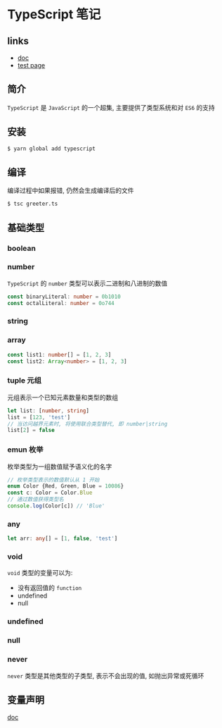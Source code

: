 # TypeScript 笔记

## links
- [doc](https://www.tslang.cn/docs/home.html)
- [test page](http://www.typescriptlang.org/play/index.html)

## 简介
`TypeScript` 是 `JavaScript` 的一个超集, 主要提供了类型系统和对 `ES6` 的支持

## 安装
```bash
$ yarn global add typescript
```

## 编译
编译过程中如果报错, 仍然会生成编译后的文件

```bash
$ tsc greeter.ts
```

## 基础类型

### boolean
### number
`TypeScript` 的 `number` 类型可以表示二进制和八进制的数值

```typescript
const binaryLiteral: number = 0b1010
const octalLiteral: number = 0o744
```

### string
### array

```typescript
const list1: number[] = [1, 2, 3]
const list2: Array<number> = [1, 2, 3]
```

### tuple 元组
元组表示一个已知元素数量和类型的数组

```typescript
let list: [number, string]
list = [123, 'test']
// 当访问越界元素时, 将使用联合类型替代, 即 number|string
list[2] = false
```

### emun 枚举
枚举类型为一组数值赋予语义化的名字

```typescript
// 枚举类型表示的数值默认从 1 开始
enum Color {Red, Green, Blue = 10086}
const c: Color = Color.Blue
// 通过数值获得类型名
console.log(Color[c]) // 'Blue'
```

### any
```typescript
let arr: any[] = [1, false, 'test']
```

### void
`void` 类型的变量可以为:

- 没有返回值的 `function`
- undefined
- null

### undefined
### null
### never
`never` 类型是其他类型的子类型, 表示不会出现的值, 如抛出异常或死循环

## 变量声明
[doc](https://www.tslang.cn/docs/handbook/variable-declarations.html)


